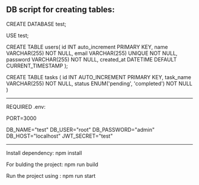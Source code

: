 DB script for creating tables:
-----------------------------------------------------------

CREATE DATABASE test;

USE test;

CREATE TABLE users(
id INT auto_increment PRIMARY KEY,
name VARCHAR(255) NOT NULL,
email VARCHAR(255) UNIQUE NOT NULL,
password VARCHAR(255) NOT NULL,
created_at DATETIME DEFAULT CURRENT_TIMESTAMP
);

CREATE TABLE tasks (
id INT AUTO_INCREMENT PRIMARY KEY,
task_name VARCHAR(255) NOT NULL,
status ENUM('pending', 'completed') NOT NULL
)

------------------------------------------------------
REQUIRED .env: 

PORT=3000

DB_NAME="test"
DB_USER="root"
DB_PASSWORD="admin"
DB_HOST="localhost"
JWT_SECRET="test"


------------------------------------------------------
Install dependency: npm install

For bulding the project: npm run build

Run the project using : npm run start
